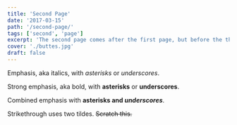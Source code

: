 ```yaml
---
title: 'Second Page'
date: '2017-03-15'
path: '/second-page/'
tags: ['second', 'page']
excerpt: 'The second page comes after the first page, but before the third.'
cover: './buttes.jpg'
draft: false
---
```


Emphasis, aka italics, with _asterisks_ or _underscores_.

Strong emphasis, aka bold, with **asterisks** or **underscores**.

Combined emphasis with **asterisks and _underscores_**.

Strikethrough uses two tildes. ~~Scratch this.~~
